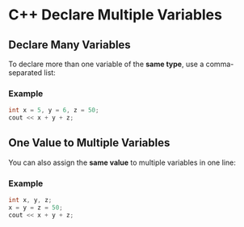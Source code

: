 # C++ Declare Multiple Variables
## Declare Many Variables
To declare more than one variable of the **same type**, use a comma-separated list:

### Example
```c++
int x = 5, y = 6, z = 50;
cout << x + y + z;
```


## One Value to Multiple Variables
You can also assign the **same value** to multiple variables in one line:

### Example
```c++
int x, y, z;
x = y = z = 50;
cout << x + y + z;
```